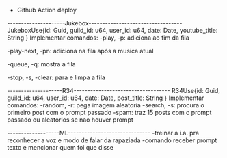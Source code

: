 - Github Action deploy

---------------------Jukebox----------------------------------
JukeboxUse{id: Guid, guild_id: u64, user_id: u64, date: Date, youtube_title: String }
Implementar comandos:
-play, -p: adiciona ao fim da fila

-play-next, -pn: adiciona na fila após a musica atual

-queue, -q: mostra a fila

-stop, -s, -clear: para e limpa a fila

--------------------R34-----------------------------------
R34Use{id: Guid, guild_id: u64, user_id: u64, date: Date, post_title: String }
Implementar comandos:
-random, -r: pega imagem aleatoria
-search, -s: procura o primeiro post com o prompt passado
-spam: traz 15 posts com o prompt passado ou aleatorios se nao houver prompt

-------------------ML------------------------------
-treinar a i.a. pra reconhecer a voz e modo de falar da rapaziada
-comando receber prompt texto e mencionar quem foi que disse